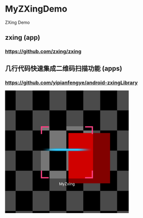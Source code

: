 # MyZXingDemo
ZXing Demo

## zxing (app)
### https://github.com/zxing/zxing

## 几行代码快速集成二维码扫描功能 (apps)
### https://github.com/yipianfengye/android-zxingLibrary

![描述](image/image.png)
